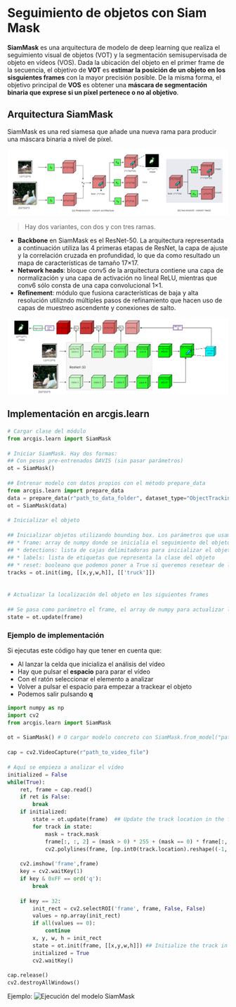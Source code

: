 # Seguimiento de objetos con Siam Mask

**SiamMask** es una arquitectura de modelo de deep learning que realiza el seguimiento visual de objetos (VOT) y la segmentación semisupervisada de objeto en vídeos (VOS). Dada la ubicación del objeto en el primer frame de la secuencia, el objetivo de **VOT** es **estimar la posición de un objeto en los sisguientes frames** con la mayor precisión posible. De la misma forma, el objetivo principal de **VOS** es obtener una **máscara de segmentación binaria que exprese si un píxel pertenece o no al objetivo**. 

## Arquitectura SiamMask
SiamMask es una red siamesa que añade una nueva rama para producir una máscara binaria a nivel de píxel. 

![Variantes de SiamMask](../assets/siamMaskArchitecture.png)
> Hay dos variantes, con dos y con tres ramas.

* **Backbone** en SiamMask es el ResNet-50. La arquitectura representada a continuación utiliza las 4 primeras etapas de ResNet, la capa de ajuste y la correlación cruzada en profundidad, lo que da como resultado un mapa de características de tamaño 17×17.
* **Network heads**: bloque conv5 de la arquitectura contiene una capa de normalización y una capa de activación no lineal ReLU, mientras que conv6 sólo consta de una capa convolucional 1×1.
* **Refinement**: módulo que fusiona características de baja y alta resolución utilizndo múltiples pasos de refinamiento que hacen uso de capas de muestreo ascendente y conexiones de salto.

![Módulo de refinamiento](../assets/siamMaskRefinement.png)

## Implementación en arcgis.learn

```python
# Cargar clase del módulo
from arcgis.learn import SiamMask

# Iniciar SiamMask. Hay dos formas:
## Con pesos pre-entrenados DAVIS (sin pasar parámetros)
ot = SiamMask()

## Entrenar modelo con datos propios con el método prepare_data
from arcgis.learn import prepare_data
data = prepare_data(r"path_to_data_folder", dataset_type="ObjectTracking", batch_size=64)
ot = SiamMask(data)

# Inicializar el objeto

## Inicializar objetos utilizando bounding box. Los parámetros que usamos son:
## * frame: array de numpy donde se inicialia el seguimiento del objeto
## * detections: lista de cajas delimitadoras para inicializar el objeto como [[x,y,w,h]] = x-coordinate, y-coordinate, width of bbox, height of bbox
## * labels: lista de etiquetas que representa la clase del objeto
## * reset: booleano que podemos poner a True si queremos resetear de los valores del seguimiento anterior
tracks = ot.init(img, [[x,y,w,h]], [['truck']])


# Actualizar la localización del objeto en los siguientes frames

## Se pasa como parámetro el frame, el array de numpy para actualizar la posición del objeto
state = ot.update(frame)
```

### Ejemplo de implementación
Si ejecutas este código hay que tener en cuenta que:
- Al lanzar la celda que inicializa el análisis del vídeo
- Hay que pulsar el **espacio** para parar el vídeo
- Con el ratón seleccionar el elemento a analizar
- Volver a pulsar el espacio para empezar a trackear el objeto
- Podemos salir pulsando **q**

```python
import numpy as np
import cv2
from arcgis.learn import SiamMask

ot = SiamMask() # O cargar modelo concreto con SiamMask.from_model("path_to_save_model")

cap = cv2.VideoCapture(r"path_to_video_file")

# Aquí se empieza a analizar el vídeo
initialized = False
while(True):
    ret, frame = cap.read()
    if ret is False:
        break
    if initialized:
        state = ot.update(frame)  ## Update the track location in the frame
        for track in state:
            mask = track.mask
            frame[:, :, 2] = (mask > 0) * 255 + (mask == 0) * frame[:, :, 2]
            cv2.polylines(frame, [np.int0(track.location).reshape((-1, 1, 2))], True, (w, 255, h), 1)
            
    cv2.imshow('frame',frame)
    key = cv2.waitKey(1)
    if key & 0xFF == ord('q'):
        break
    
    if key == 32:
        init_rect = cv2.selectROI('frame', frame, False, False)
        values = np.array(init_rect)
        if all(values == 0):
            continue
        x, y, w, h = init_rect
        state = ot.init(frame, [[x,y,w,h]]) ## Initialize the track in the frame
        initialized = True
        cv2.waitKey()

cap.release()
cv2.destroyAllWindows()
```

Ejemplo:
![Ejecución del modelo SiamMask](../assets/SiamMaskpro.gif)